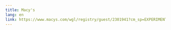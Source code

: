 ```yaml
---
title: Macy's
lang: en
link: https://www.macys.com/wgl/registry/guest/2301941?cm_sp=EXPERIMENT-_-Registry_16B_GVR1-_-Test
---
```

